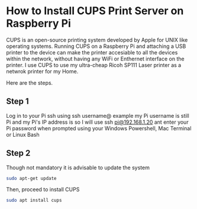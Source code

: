 # How to Install CUPS Print Server on Raspberry Pi

CUPS is an open-source printing system developed by Apple for UNIX like operating systems. Running CUPS on a Raspberry Pi and attaching a USB printer to the device can make the printer accesiable to all the devices within the network, without having any WiFi or Enthernet interface on the printer. I use CUPS to use my ultra-cheap Ricoh SP111 Laser printer as a netwrok printer for my Home.

Here are the steps.

## Step 1
 Log in to your Pi ssh using ssh username@<ip-addr> example my Pi username is still Pi and my Pi's IP address is so I will use  ssh pi@192.168.1.20 ant enter your Pi password when prompted
 using your Windows Powershell, Mac Terminal or Linux Bash

## Step 2
Though not mandatory it is advisable to update the system 

```bash
sudo apt-get update
```
Then, proceed to install CUPS

```bash
sudo apt install cups
```
